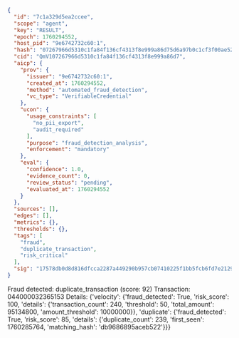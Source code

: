 ```json
{
  "id": "7c1a329d5ea2ccee",
  "scope": "agent",
  "key": "RESULT",
  "epoch": 1760294552,
  "host_pid": "9e6742732c60:1",
  "hash": "07267966d5310c1fa84f136cf4313f8e999a86d75d6a97b0c1cf3f00ae521d6a",
  "cid": "QmV107267966d5310c1fa84f136cf4313f8e999a86d7",
  "aicp": {
    "prov": {
      "issuer": "9e6742732c60:1",
      "created_at": 1760294552,
      "method": "automated_fraud_detection",
      "vc_type": "VerifiableCredential"
    },
    "ucon": {
      "usage_constraints": [
        "no_pii_export",
        "audit_required"
      ],
      "purpose": "fraud_detection_analysis",
      "enforcement": "mandatory"
    },
    "eval": {
      "confidence": 1.0,
      "evidence_count": 0,
      "review_status": "pending",
      "evaluated_at": 1760294552
    }
  },
  "sources": [],
  "edges": [],
  "metrics": {},
  "thresholds": {},
  "tags": [
    "fraud",
    "duplicate_transaction",
    "risk_critical"
  ],
  "sig": "17578db0d8d816dfcca2287a449290b957cb07410225f1bb5fcb6fd7e21294ab"
}
```

Fraud detected: duplicate_transaction (score: 92)
Transaction: 044000032365153
Details: {'velocity': {'fraud_detected': True, 'risk_score': 100, 'details': {'transaction_count': 240, 'threshold': 50, 'total_amount': 95134800, 'amount_threshold': 10000000}}, 'duplicate': {'fraud_detected': True, 'risk_score': 85, 'details': {'duplicate_count': 239, 'first_seen': 1760285764, 'matching_hash': 'db9686895aceb522'}}}